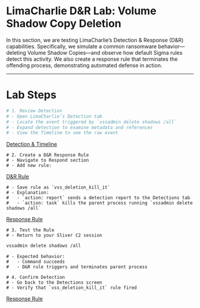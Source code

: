 # LimaCharlie D&R Lab: Volume Shadow Copy Deletion

In this section, we are testing LimaCharlie’s Detection & Response (D&R) capabilities. Specifically, we simulate a common ransomware behavior—deleting Volume Shadow Copies—and observe how default Sigma rules detect this activity. We also create a response rule that terminates the offending process, demonstrating automated defense in action.

---

# Lab Steps

```bash
# 1. Review Detection
# - Open LimaCharlie’s Detection tab
# - Locate the event triggered by `vssadmin delete shadows /all`
# - Expand detection to examine metadata and references
# - View the Timeline to see the raw event
```
[Detection & Timeline](./screenshots/)
```
# 2. Create a D&R Response Rule
# - Navigate to Respond section
# - Add new rule:
```
[D&R Rule](./screenshots/)
```
# - Save rule as `vss_deletion_kill_it`
# - Explanation:
#   - `action: report` sends a detection report to the Detections tab
#   - `action: task` kills the parent process running `vssadmin delete shadows /all`
```
 [Response Rule](./screenshots/)
```
# 3. Test the Rule
# - Return to your Sliver C2 session
```
```bash
vssadmin delete shadows /all
```
 
```
# - Expected behavior:
#   - Command succeeds
#   - D&R rule triggers and terminates parent process

# 4. Confirm Detection
# - Go back to the Detections screen
# - Verify that `vss_deletion_kill_it` rule fired
```
[Response Rule](./screenshots/)

